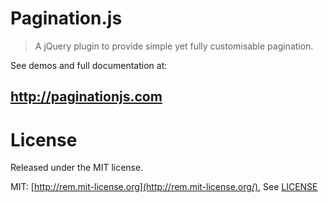 Pagination.js
=================

> A jQuery plugin to provide simple yet fully customisable pagination.

See demos and full documentation at:

## http://paginationjs.com

# License
Released under the MIT license.

MIT: [http://rem.mit-license.org](http://rem.mit-license.org/), See [LICENSE](/LICENSE)